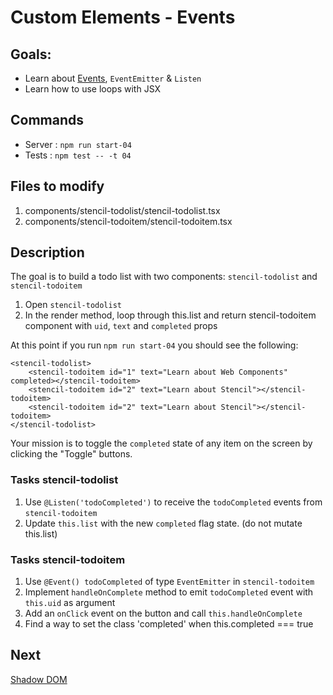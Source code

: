 # Custom Elements - Events

## Goals:

- Learn about [Events](https://stenciljs.com/docs/events), `EventEmitter` & `Listen`
- Learn how to use loops with JSX

## Commands

* Server : `npm run start-04`
* Tests : `npm test -- -t 04`

## Files to modify

1. components/stencil-todolist/stencil-todolist.tsx
1. components/stencil-todoitem/stencil-todoitem.tsx

## Description

The goal is to build a todo list with two components: `stencil-todolist` and `stencil-todoitem`

1. Open `stencil-todolist`
1. In the render method, loop through this.list and return stencil-todoitem component with `uid`, `text` and `completed` props

At this point if you run `npm run start-04` you should see the following:

```
<stencil-todolist>
    <stencil-todoitem id="1" text="Learn about Web Components" completed></stencil-todoitem>
    <stencil-todoitem id="2" text="Learn about Stencil"></stencil-todoitem>
    <stencil-todoitem id="2" text="Learn about Stencil"></stencil-todoitem>
</stencil-todolist>
```

Your mission is to toggle the `completed` state of any item on the screen by clicking the "Toggle" buttons.

### Tasks stencil-todolist

1. Use `@Listen('todoCompleted')` to receive the `todoCompleted` events from `stencil-todoitem`
1. Update `this.list` with the new `completed` flag state. (do not mutate this.list)

### Tasks stencil-todoitem

1. Use `@Event() todoCompleted` of type `EventEmitter` in `stencil-todoitem`
1. Implement `handleOnComplete` method to emit `todoCompleted` event with `this.uid` as argument
1. Add an `onClick` event on the button and call `this.handleOnComplete`
1. Find a way to set the class 'completed' when this.completed === true

## Next

[Shadow DOM](../05/README.md)
